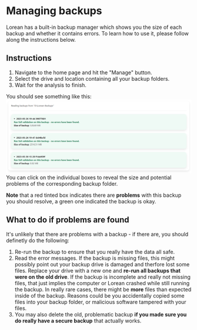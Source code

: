 # Managing backups

Lorean has a built-in backup manager which shows you the size of each backup and whether it contains errors. To learn how to use it, please follow along the instructions below.

## Instructions

1. Navigate to the home page and hit the "Manage" button.
2. Select the drive and location containing all your backup folders.
3. Wait for the analysis to finish.

You should see something like this:
![Backup manager image](./images/screenshot-manage.png)
You can click on the individual boxes to reveal the size and potential problems of the corresponding backup folder.

**Note** that a red tinted box indicates there are **problems** with this backup you should resolve, a green one indicated the backup is okay.

## What to do if problems are found

It's unlikely that there are problems with a backup - if there are, you should definetly do the following:

1. Re-run the backup to ensure that you really have the data all safe.
2. Read the error messages. If the backup is missing files, this might possibly point out your backup drive is damaged and therfore lost some files. Replace your drive with a new one and **re-run all backups that were on the old drive**. If the backup is incomplete and really not missing files, that just implies the computer or Lorean crashed while still running the backup. In really rare cases, there might be **more** files than expected inside of the backup. Reasons could be you accidentally copied some files into your backup folder, or malicious software tampered with your files.
3. You may also delete the old, problematic backup **if you made sure you do really have a secure backup** that actually works.